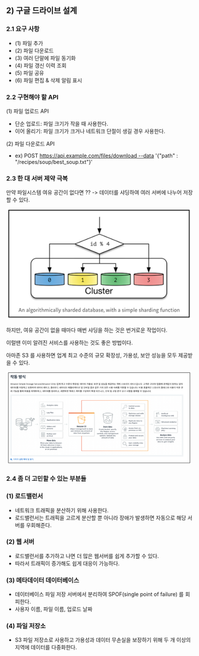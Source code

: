 ## **2) 구글 드라이브 설계**

### **2.1 요구 사항**

- (1) 파일 추가
- (2) 파일 다운로드
- (3) 여러 단말에 파일 동기화
- (4) 파일 갱신 이력 조회
- (5) 파일 공유
- (6) 파일 편집 & 삭제 알림 표시

### **2.2 구현해야 할 API**

(1) 파일 업로드 API

- 단순 업로드: 파일 크기가 작을 때 사용한다.
- 이어 올리기: 파일 크기가 크거나 네트워크 단절이 생길 경우 사용한다.

(2) 파일 다운로드 API

- ex) POST https://api.example.com/files/download --data '{"path" : "/recipes/soup/best_soup.txt"}'

### **2.3 한 대 서버 제약 극복**

만약 파일시스템 여유 공간이 없다면 ?? -> 데이터를 샤딩하여 여러 서버에 나누어 저장할 수 있다.

<img src="img/img6.png" alt="클러스터" width="500" height="300">

하지만, 여유 공간이 없을 때마다 매번 샤딩을 하는 것은 번거로운 작업이다.

이럴땐 이미 알려진 서비스를 사용하는 것도 좋은 방법이다.

아마존 S3 를 사용하면 업계 최고 수준의 규모 확장성, 가용성, 보안 성능을 모두 제공받을 수 있다.

<img src="img/img_7.png" alt="S3" width="500" height="250">

### **2.4 좀 더 고민할 수 있는 부분들**

### **(1) 로드밸런서**

- 네트워크 트래픽을 분산하기 위해 사용한다.
- 로드밸런서는 트래픽을 고르게 분산할 뿐 아니라 장애가 발생하면 자동으로 해당 서버를 우회해준다.

### **(2) 웹 서버**

- 로드밸런서를 추가하고 나면 더 많은 웹서버를 쉽게 추가할 수 있다.
- 따라서 트래픽이 증가해도 쉽게 대응이 가능하다.

### **(3) 메타데이터 데이터베이스**

- 데이터베이스 파일 저장 서버에서 분리하여 SPOF(single point of failure) 를 회피한다.
- 사용자 이름, 파일 이름, 업로드 날짜

### **(4) 파일 저장소**

- S3 파일 저장소로 사용하고 가용성과 데이터 무손실을 보장하기 위해 두 개 이상의 지역에 데이터를 다중화한다.


